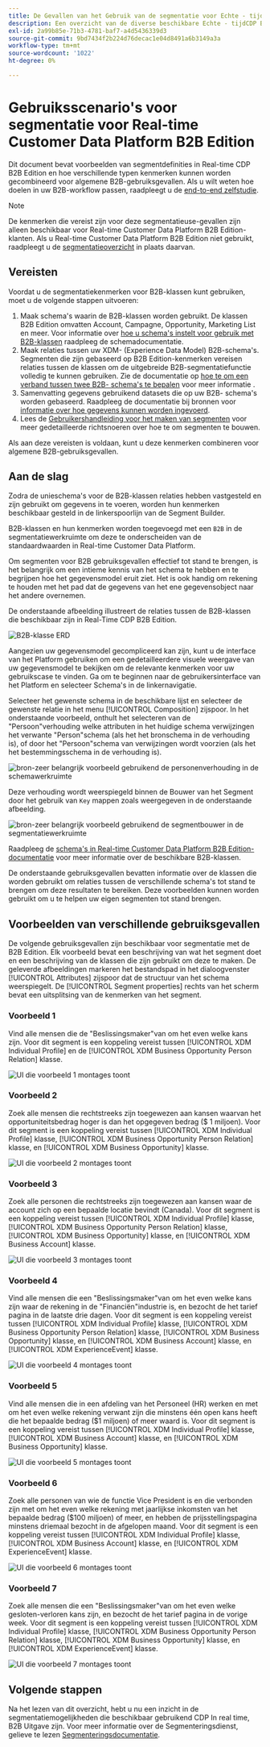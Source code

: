 ```yaml
---
title: De Gevallen van het Gebruik van de segmentatie voor Echte - tijdCDP B2B Uitgave
description: Een overzicht van de diverse beschikbare Echte - tijdCDP B2B de gebruiksgevallen van de Uitgave.
exl-id: 2a99b85e-71b3-4781-baf7-a4d5436339d3
source-git-commit: 9bd7434f2b224d76decac1e04d8491a6b3149a3a
workflow-type: tm+mt
source-wordcount: '1022'
ht-degree: 0%

---
```


# Gebruiksscenario&#39;s voor segmentatie voor Real-time Customer Data Platform B2B Edition

Dit document bevat voorbeelden van segmentdefinities in Real-time CDP B2B Edition en hoe verschillende typen kenmerken kunnen worden gecombineerd voor algemene B2B-gebruiksgevallen. Als u wilt weten hoe doelen in uw B2B-workflow passen, raadpleegt u de [end-to-end zelfstudie](../b2b-tutorial.md#create-a-segment-to-evaluate-your-data).

>[!NOTE]
>
>De kenmerken die vereist zijn voor deze segmentatieuse-gevallen zijn alleen beschikbaar voor Real-time Customer Data Platform B2B Edition-klanten. Als u Real-time Customer Data Platform B2B Edition niet gebruikt, raadpleegt u de [segmentatieoverzicht](./segmentation-overview.md) in plaats daarvan.

## Vereisten

Voordat u de segmentatiekenmerken voor B2B-klassen kunt gebruiken, moet u de volgende stappen uitvoeren:

1. Maak schema&#39;s waarin de B2B-klassen worden gebruikt. De klassen B2B Edition omvatten Account, Campagne, Opportunity, Marketing List en meer. Voor informatie over [hoe u schema&#39;s instelt voor gebruik met B2B-klassen](../schemas/b2b.md) raadpleeg de schemadocumentatie.
1. Maak relaties tussen uw XDM- (Experience Data Model) B2B-schema&#39;s. Segmenten die zijn gebaseerd op B2B Edition-kenmerken vereisen relaties tussen de klassen om de uitgebreide B2B-segmentatiefunctie volledig te kunnen gebruiken. Zie de documentatie op [hoe te om een verband tussen twee B2B- schema&#39;s te bepalen](../../xdm/tutorials/relationship-b2b.md) voor meer informatie .
1. Samenvatting gegevens gebruikend datasets die op uw B2B- schema&#39;s worden gebaseerd. Raadpleeg de documentatie bij bronnen voor [informatie over hoe gegevens kunnen worden ingevoerd](../../sources/connectors/adobe-applications/marketo/marketo.md).
1. Lees de [Gebruikershandleiding voor het maken van segmenten](../../segmentation/ui/segment-builder.md) voor meer gedetailleerde richtsnoeren over hoe te om segmenten te bouwen.

Als aan deze vereisten is voldaan, kunt u deze kenmerken combineren voor algemene B2B-gebruiksgevallen.

## Aan de slag

Zodra de unieschema&#39;s voor de B2B-klassen relaties hebben vastgesteld en zijn gebruikt om gegevens in te voeren, worden hun kenmerken beschikbaar gesteld in de linkerspoorlijn van de Segment Builder.

B2B-klassen en hun kenmerken worden toegevoegd met een `B2B` in de segmentatiewerkruimte om deze te onderscheiden van de standaardwaarden in Real-time Customer Data Platform.

Om segmenten voor B2B gebruiksgevallen effectief tot stand te brengen, is het belangrijk om een intieme kennis van het schema te hebben en te begrijpen hoe het gegevensmodel eruit ziet. Het is ook handig om rekening te houden met het pad dat de gegevens van het ene gegevensobject naar het andere overnemen.

De onderstaande afbeelding illustreert de relaties tussen de B2B-klassen die beschikbaar zijn in Real-Time CDP B2B Edition.

![B2B-klasse ERD](../assets/segmentation/b2b-classes.png)

Aangezien uw gegevensmodel gecompliceerd kan zijn, kunt u de interface van het Platform gebruiken om een gedetailleerdere visuele weergave van uw gegevensmodel te bekijken om de relevante kenmerken voor uw gebruikscase te vinden. Ga om te beginnen naar de gebruikersinterface van het Platform en selecteer Schema&#39;s in de linkernavigatie.

Selecteer het gewenste schema in de beschikbare lijst en selecteer de gewenste relatie in het menu [!UICONTROL Composition] zijspoor. In het onderstaande voorbeeld, onthult het selecteren van de &quot;Persoon&quot;verhouding welke attributen in het huidige schema verwijzingen het verwante &quot;Person&quot;schema (als het het bronschema in de verhouding is), of door het &quot;Persoon&quot;schema van verwijzingen wordt voorzien (als het het bestemmingsschema in de verhouding is).

![bron-zeer belangrijk voorbeeld gebruikend de personenverhouding in de schemawerkruimte](../assets/segmentation/source-key-schema-relationship-example.png)

Deze verhouding wordt weerspiegeld binnen de Bouwer van het Segment door het gebruik van `Key` mappen zoals weergegeven in de onderstaande afbeelding.

![bron-zeer belangrijk voorbeeld gebruikend de segmentbouwer in de segmentatiewerkruimte](../assets/segmentation/source-key-segmentation-example.png)

Raadpleeg de [schema&#39;s in Real-time Customer Data Platform B2B Edition-documentatie](../schemas/b2b.md) voor meer informatie over de beschikbare B2B-klassen.

De onderstaande gebruiksgevallen bevatten informatie over de klassen die worden gebruikt om relaties tussen de verschillende schema&#39;s tot stand te brengen om deze resultaten te bereiken. Deze voorbeelden kunnen worden gebruikt om u te helpen uw eigen segmenten tot stand brengen.

## Voorbeelden van verschillende gebruiksgevallen

De volgende gebruiksgevallen zijn beschikbaar voor segmentatie met de B2B Edition. Elk voorbeeld bevat een beschrijving van wat het segment doet en een beschrijving van de klassen die zijn gebruikt om deze te maken. De geleverde afbeeldingen markeren het bestandspad in het dialoogvenster [!UICONTROL Attributes] zijspoor dat de structuur van het schema weerspiegelt. De [!UICONTROL Segment properties] rechts van het scherm bevat een uitsplitsing van de kenmerken van het segment.

### Voorbeeld 1

Vind alle mensen die de &quot;Beslissingsmaker&quot;van om het even welke kans zijn. Voor dit segment is een koppeling vereist tussen [!UICONTROL XDM Individual Profile] en de [!UICONTROL XDM Business Opportunity Person Relation] klasse.

![UI die voorbeeld 1 montages toont](../assets/segmentation/example-1.png)

### Voorbeeld 2

Zoek alle mensen die rechtstreeks zijn toegewezen aan kansen waarvan het opportuniteitsbedrag hoger is dan het opgegeven bedrag ($ 1 miljoen). Voor dit segment is een koppeling vereist tussen [!UICONTROL XDM Individual Profile] klasse, [!UICONTROL XDM Business Opportunity Person Relation] klasse, en [!UICONTROL XDM Business Opportunity] klasse.

![UI die voorbeeld 2 montages toont](../assets/segmentation/example-2.png)

### Voorbeeld 3

Zoek alle personen die rechtstreeks zijn toegewezen aan kansen waar de account zich op een bepaalde locatie bevindt (Canada). Voor dit segment is een koppeling vereist tussen [!UICONTROL XDM Individual Profile] klasse, [!UICONTROL XDM Business Opportunity Person Relation] klasse, [!UICONTROL XDM Business Opportunity] klasse, en [!UICONTROL XDM Business Account] klasse.

![UI die voorbeeld 3 montages toont](../assets/segmentation/example-3.png)

### Voorbeeld 4

Vind alle mensen die een &quot;Beslissingsmaker&quot;van om het even welke kans zijn waar de rekening in de &quot;Financiën&quot;industrie is, en bezocht de het tarief pagina in de laatste drie dagen. Voor dit segment is een koppeling vereist tussen [!UICONTROL XDM Individual Profile] klasse, [!UICONTROL XDM Business Opportunity Person Relation] klasse, [!UICONTROL XDM Business Opportunity] klasse, en [!UICONTROL XDM Business Account] klasse, en [!UICONTROL XDM ExperienceEvent] klasse.

![UI die voorbeeld 4 montages toont](../assets/segmentation/example-4.png)

### Voorbeeld 5

Vind alle mensen die in een afdeling van het Personeel (HR) werken en met om het even welke rekening verwant zijn die minstens één open kans heeft die het bepaalde bedrag ($1 miljoen) of meer waard is. Voor dit segment is een koppeling vereist tussen [!UICONTROL XDM Individual Profile] klasse, [!UICONTROL XDM Business Account] klasse, en [!UICONTROL XDM Business Opportunity] klasse.

![UI die voorbeeld 5 montages toont](../assets/segmentation/example-5.png)

### Voorbeeld 6

Zoek alle personen van wie de functie Vice President is en die verbonden zijn met om het even welke rekening met jaarlijkse inkomsten van het bepaalde bedrag ($100 miljoen) of meer, en hebben de prijsstellingspagina minstens driemaal bezocht in de afgelopen maand. Voor dit segment is een koppeling vereist tussen [!UICONTROL XDM Individual Profile] klasse, [!UICONTROL XDM Business Account] klasse, en [!UICONTROL XDM ExperienceEvent] klasse.

![UI die voorbeeld 6 montages toont](../assets/segmentation/example-6.png)

### Voorbeeld 7

Zoek alle mensen die een &quot;Beslissingsmaker&quot;van om het even welke gesloten-verloren kans zijn, en bezocht de het tarief pagina in de vorige week. Voor dit segment is een koppeling vereist tussen [!UICONTROL XDM Individual Profile] klasse, [!UICONTROL XDM Business Opportunity Person Relation] klasse, [!UICONTROL XDM Business Opportunity] klasse, en [!UICONTROL XDM ExperienceEvent] klasse.

![UI die voorbeeld 7 montages toont](../assets/segmentation/example-7.png)

## Volgende stappen

Na het lezen van dit overzicht, hebt u nu een inzicht in de segmentatiemogelijkheden die beschikbaar gebruikend CDP In real time, B2B Uitgave zijn. Voor meer informatie over de Segmenteringsdienst, gelieve te lezen [Segmenteringsdocumentatie](../../segmentation/home.md).
